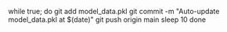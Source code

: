 while true; do
    git add model_data.pkl
    git commit -m "Auto-update model_data.pkl at $(date)"
    git push origin main
    sleep 10
done
